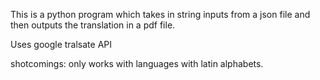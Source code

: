 This is a python program which takes in string inputs from a json file and then outputs the translation in a pdf file.

Uses google tralsate API



shotcomings: only works with languages with latin alphabets. 
